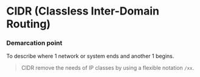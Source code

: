 # CIDR (Classless Inter-Domain Routing)

### **Demarcation point**

To describe where 1 network or system ends and another 1 begins.

> CIDR remove the needs of IP classes by using a flexible notation `/xx`.

